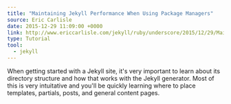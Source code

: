 ```yaml
---
title: "Maintaining Jekyll Performance When Using Package Managers"
source: Eric Carlisle
date: 2015-12-29 11:09:00 +0000
link: http://www.ericcarlisle.com/jekyll/ruby/underscore/2015/12/29/Maintaining_Jekyll_Performance_When_Using_Package_Managers.html
type: Tutorial
tool:
  - jekyll
---
```

When getting started with a Jekyll site, it's very important to learn about its directory structure and how that works with the Jekyll generator. Most of this is very intuitative and you'll be quickly learning where to place templates, partials, posts, and general content pages.





